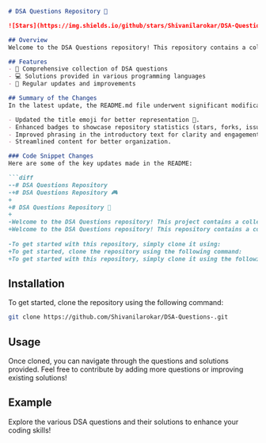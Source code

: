```markdown
# DSA Questions Repository 🎉

![Stars](https://img.shields.io/github/stars/Shivanilarokar/DSA-Questions-) ![Forks](https://img.shields.io/github/forks/Shivanilarokar/DSA-Questions-) ![Issues](https://img.shields.io/github/issues/Shivanilarokar/DSA-Questions-)

## Overview
Welcome to the DSA Questions repository! This repository contains a collection of data structure and algorithm questions to help you master coding interviews and improve your problem-solving skills.

## Features
- 📝 Comprehensive collection of DSA questions
- 💻 Solutions provided in various programming languages
- 🔄 Regular updates and improvements

## Summary of the Changes
In the latest update, the README.md file underwent significant modifications to enhance clarity and engagement. Here are some of the key changes made:

- Updated the title emoji for better representation 🎉.
- Enhanced badges to showcase repository statistics (stars, forks, issues, etc.).
- Improved phrasing in the introductory text for clarity and engagement.
- Streamlined content for better organization.

### Code Snippet Changes
Here are some of the key updates made in the README:

```diff
--# DSA Questions Repository
-+# DSA Questions Repository 🎮
+
+# DSA Questions Repository 🎉
+
-Welcome to the DSA Questions repository! This project contains a collection of Data Structure and Algorithm questions designed to help you improve your coding skills.
+Welcome to the DSA Questions repository! This repository contains a collection of data structure and algorithm questions to help you master coding interviews and improve your problem-solving skills.
 
-To get started with this repository, simply clone it using:
+To get started, clone the repository using the following command:
+To get started with this repository, simply clone it using the following command:
```

## Installation
To get started, clone the repository using the following command:

```bash
git clone https://github.com/Shivanilarokar/DSA-Questions-.git
```

## Usage
Once cloned, you can navigate through the questions and solutions provided. Feel free to contribute by adding more questions or improving existing solutions!

## Example
Explore the various DSA questions and their solutions to enhance your coding skills!
```